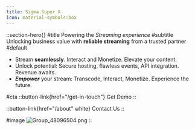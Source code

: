 ```yaml
---
title: Sigma Super X
icon: material-symbols:box
---
```


::section-hero{}
#title
Powering the _Streaming experience_
#subtitle
Unlocking business value with **reliable streaming** from a trusted partner
#default
- Stream **seamlessly**. Interact and Monetize. Elevate your content.
- Unlock potential: Secure hosting, flawless events, API integration. Revenue awaits.
- **_Empower_** your stream: Transcode, Interact, Monetize. Experience the future.

#cta
::button-link{href="/get-in-touch"}
Get Demo
::

::button-link{href="/about" white}
Contact Us
::

#image
![Group_48096504.png](/Group_48096504.png)
::